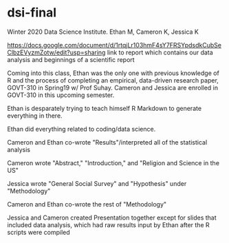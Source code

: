 # dsi-final
Winter 2020 Data Science Institute. Ethan M, Cameron K, Jessica K

https://docs.google.com/document/d/1rtqjLr103hmF4sY7FRSYpdsdkCubSeClbzEVyzmZotw/edit?usp=sharing
link to report which contains our data analysis and beginnings of a scientific report

Coming into this class, Ethan was the only one with previous knowledge of R and the process of 
completing an empirical, data-driven research paper, GOVT-310 in Spring19 w/ Prof Suhay. 
Cameron and Jessica are enrolled in GOVT-310 in this upcoming semester. 



Ethan is desparately trying to teach himself R Markdown to generate everything in there. 

Ethan did everything related to coding/data science.

Cameron and Ethan co-wrote "Results"/interpreted all of the statistical analysis

Cameron wrote "Abstract," "Introduction," and "Religion and Science in the US"

Jessica wrote "General Social Survey" and "Hypothesis" under "Methodology"

Cameron and Ethan co-wrote the rest of "Methodology"

Jessica and Cameron created Presentation together except for slides that included data analysis, which had raw results input by Ethan after the R scripts were compiled
